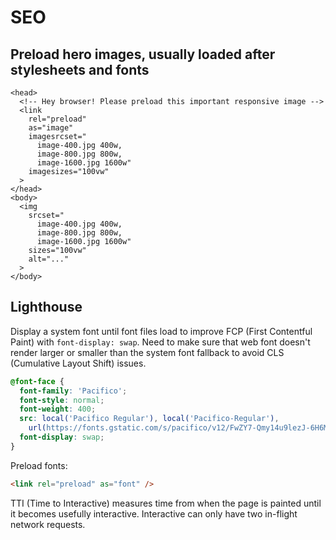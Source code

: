 # SEO

## Preload hero images, usually loaded after stylesheets and fonts

```font
<head>
  <!-- Hey browser! Please preload this important responsive image -->
  <link
    rel="preload"
    as="image"
    imagesrcset="
      image-400.jpg 400w,
      image-800.jpg 800w,
      image-1600.jpg 1600w"
    imagesizes="100vw"
  >
</head>
<body>
  <img
    srcset="
      image-400.jpg 400w,
      image-800.jpg 800w,
      image-1600.jpg 1600w"
    sizes="100vw"
    alt="..."
  >
</body>
```

## Lighthouse

Display a system font until font files load to improve FCP (First Contentful Paint) with `font-display: swap`. Need to make sure that web font doesn't render larger or smaller than the system font fallback to avoid CLS (Cumulative Layout Shift) issues.

```css
@font-face {
  font-family: 'Pacifico';
  font-style: normal;
  font-weight: 400;
  src: local('Pacifico Regular'), local('Pacifico-Regular'),
    url(https://fonts.gstatic.com/s/pacifico/v12/FwZY7-Qmy14u9lezJ-6H6MmBp0u-.woff2) format('woff2');
  font-display: swap;
}
```

Preload fonts:

```html
<link rel="preload" as="font" />
```

TTI (Time to Interactive) measures time from when the page is painted until it becomes usefully interactive.
Interactive can only have two in-flight network requests.